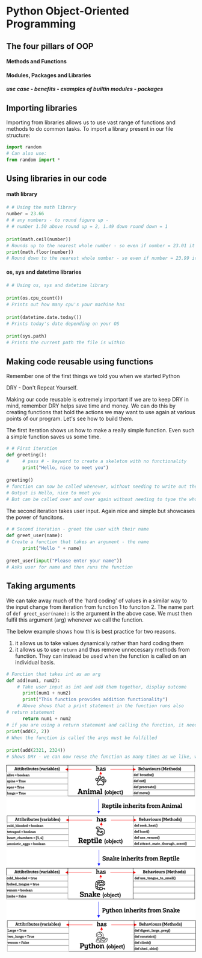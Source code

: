 # Python Object-Oriented Programming
## The four pillars of OOP
#### Methods and Functions
#### Modules, Packages and Libraries

##### use case - benefits - examples of builtin modules - packages

## Importing libraries
Importing from libraries allows us to use vast range of functions and methods to do common tasks. To import a library present in our file structure:
```python
import random
# Can also use:
from random import *
```
## Using libraries in our code
#### math library 
```python
# # Using the math library
number = 23.66
# # any numbers - to round figure up -
# # number 1.50 above round up = 2, 1.49 down round down = 1

print(math.ceil(number)) 
# Rounds up to the nearest whole number - so even if number = 23.01 it will output 24
print(math.floor(number)) 
# Round down to the nearest whole number - so even if number = 23.99 it will output 23
```
#### os, sys and datetime libraries
```python
# # Using os, sys and datetime library

print(os.cpu_count()) 
# Prints out how many cpu's your machine has

print(datetime.date.today()) 
# Prints today's date depending on your OS

print(sys.path) 
# Prints the current path the file is within
```
## Making code reusable using functions
Remember one of the first things we told you when we started Python

DRY - Don't Repeat Yourself.

Making our code reusable is extremely important if we are to keep DRY in mind, remember DRY helps save time and money. We can do this by creating functions that hold the actions we may want to use again at various points of our program. Let's see how to build them.


The first iteration shows us how to make a really simple function. Even such a simple function saves us some time.
```python
# # First iteration
def greeting():
#     # pass # - keyword to create a skeleton with no functionality
      print("Hello, nice to meet you")

greeting() 
# function can now be called whenever, without needing to write out the logic every time
# Output is Hello, nice to meet you
# But can be called over and over again without needing to tyoe the whole print statement again.
```

The second iteration takes user input. Again nice and simple but showcases the power of funcitons.

```python
# # Second iteration - greet the user with their name
def greet_user(name): 
# Create a function that takes an argument - the name
      print("Hello " + name)

greet_user(input("Please enter your name"))
# Asks user for name and then runs the function
```
## Taking arguments
We can take away much of the 'hard coding' of values in a similar way to the input change from iteration from function 1 to funciton 2. The name part of `def greet_user(name):` is the argument in the above case. We must then fulfil this argument (arg) whenever we call the function.

The below example shows how this is best practice for two reasons.
1. it allows us to take values dynamically rather than hard coding them
2. it allows us to use `return` and thus remove unnecessary methods from function. They can instead be used when the function is called on an individual basis.

```python
# Function that takes int as an arg
def add(num1, num2): 
    # Take user input as int and add them together, display outcome
      print(num1 + num2)
      print("This function provides addition functionality") 
    # Above shows that a print statement in the function runs also
# return statement
      return num1 + num2
# if you are using a return statement and calling the function, it needs to be in a print statement:
print(add(2, 2)) 
# When the function is called the args must be fulfilled

print(add(2321, 2324)) 
# Shows DRY - we can now reuse the function as many times as we like, with new args

```
![](https://github.com/LSF970/eng130_python_oop/blob/main/images/OOP_Python.png)



